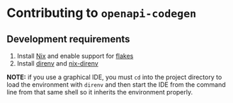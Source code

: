 # Contributing to `openapi-codegen`

## Development requirements

1. Install [Nix][nix] and enable support for [flakes][flakes]
2. Install [direnv][direnv] and [nix-direnv][nix-direnv]

[nix]: https://nixos.org/download.html
[flakes]: https://nixos.wiki/wiki/Flakes#Installing_flakes
[direnv]: https://direnv.net/docs/installation.html
[nix-direnv]: https://github.com/nix-community/nix-direnv#installation

**NOTE:** if you use a graphical IDE, you must `cd` into the project directory
to load the environment with `direnv` and then start the IDE from the command
line from that same shell so it inherits the environment properly.
